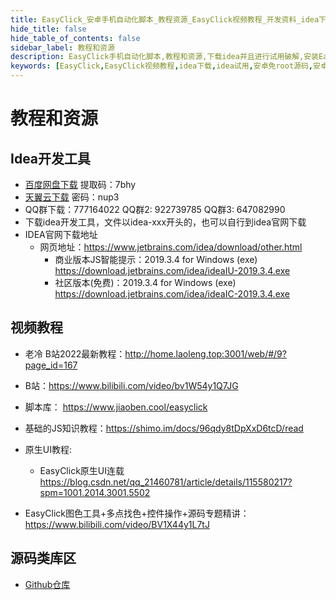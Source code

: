 ```yaml
---
title: EasyClick_安卓手机自动化脚本_教程资源_EasyClick视频教程_开发资料_idea下载_idea破解_idea试用
hide_title: false
hide_table_of_contents: false
sidebar_label: 教程和资源
description: EasyClick手机自动化脚本,教程和资源,下载idea并且进行试用破解,安装EasyClick安卓开发插件,新建脚本,运行工程,比其他软件简单实用
keywords: [EasyClick,EasyClick视频教程,idea下载,idea试用,安卓免root源码,安卓无障碍游戏脚本源码]
---
```

# 教程和资源
## Idea开发工具
- [百度网盘下载](https://pan.baidu.com/s/124sTYQAZkedgfnTv3iFTZg) 提取码：7bhy
- [天翼云下载](https://cloud.189.cn/t/UbAjqanEzeMz) 密码：nup3
- QQ群下载：777164022 QQ群2: 922739785 QQ群3: 647082990
- 下载idea开发工具，文件以idea-xxx开头的，也可以自行到idea官网下载
- IDEA官网下载地址
    - 网页地址：https://www.jetbrains.com/idea/download/other.html
        - 商业版本JS智能提示：2019.3.4 for Windows (exe) https://download.jetbrains.com/idea/ideaIU-2019.3.4.exe
        - 社区版本(免费)：2019.3.4 for Windows (exe) https://download.jetbrains.com/idea/ideaIC-2019.3.4.exe
## 视频教程
- 老冷 B站2022最新教程：http://home.laoleng.top:3001/web/#/9?page_id=167
- B站：https://www.bilibili.com/video/bv1W54y1Q7JG
- 脚本库： https://www.jiaoben.cool/easyclick
- 基础的JS知识教程：https://shimo.im/docs/96qdy8tDpXxD6tcD/read
- 原生UI教程:
    - EasyClick原生UI连载 https://blog.csdn.net/qq_21460781/article/details/115580217?spm=1001.2014.3001.5502

- EasyClick图色工具+多点找色+控件操作+源码专题精讲：https://www.bilibili.com/video/BV1X44y1L7tJ 

      

##  源码类库区

- [Github仓库](https://github.com/easy-click/easyclick-libs)
